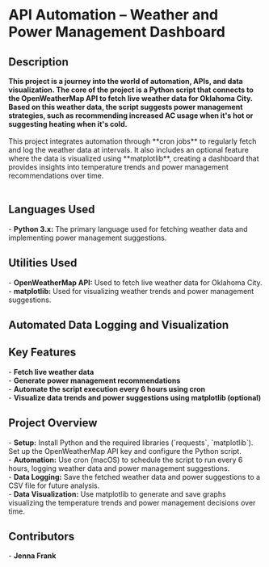 
<h1>API Automation – Weather and Power Management Dashboard</h1> <h2>Description</h2> <b>This project is a journey into the world of automation, APIs, and data visualization. The core of the project is a Python script that connects to the OpenWeatherMap API to fetch live weather data for Oklahoma City. Based on this weather data, the script suggests power management strategies, such as recommending increased AC usage when it's hot or suggesting heating when it's cold.</b> <br /><br /> This project integrates automation through **cron jobs** to regularly fetch and log the weather data at intervals. It also includes an optional feature where the data is visualized using **matplotlib**, creating a dashboard that provides insights into temperature trends and power management recommendations over time. <br /><br /> <p align="center">  </p> <h2>Languages Used</h2> - <b>Python 3.x:</b> The primary language used for fetching weather data and implementing power management suggestions. <h2>Utilities Used</h2> - <b>OpenWeatherMap API:</b> Used to fetch live weather data for Oklahoma City. - <b>matplotlib:</b> Used for visualizing weather trends and power management suggestions. <h2>Automated Data Logging and Visualization</h2> <p align="center"> </p> <h2>Key Features</h2> - <b>Fetch live weather data</b><br /> - <b>Generate power management recommendations</b><br /> - <b>Automate the script execution every 6 hours using cron</b><br /> - <b>Visualize data trends and power suggestions using matplotlib (optional)</b><br /> <h2>Project Overview</h2> - <b>Setup:</b> Install Python and the required libraries (`requests`, `matplotlib`). Set up the OpenWeatherMap API key and configure the Python script.<br /> - <b>Automation:</b> Use cron (macOS) to schedule the script to run every 6 hours, logging weather data and power management suggestions.<br /> - <b>Data Logging:</b> Save the fetched weather data and power suggestions to a CSV file for future analysis.<br /> - <b>Data Visualization:</b> Use matplotlib to generate and save graphs visualizing the temperature trends and power management decisions over time.<br /> <h2>Contributors</h2> - <b>Jenna Frank</b><br />
